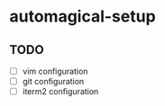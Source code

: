 # automagical-setup

## TODO
- [ ] vim configuration
- [ ] git configuration
- [ ] iterm2 configuration
